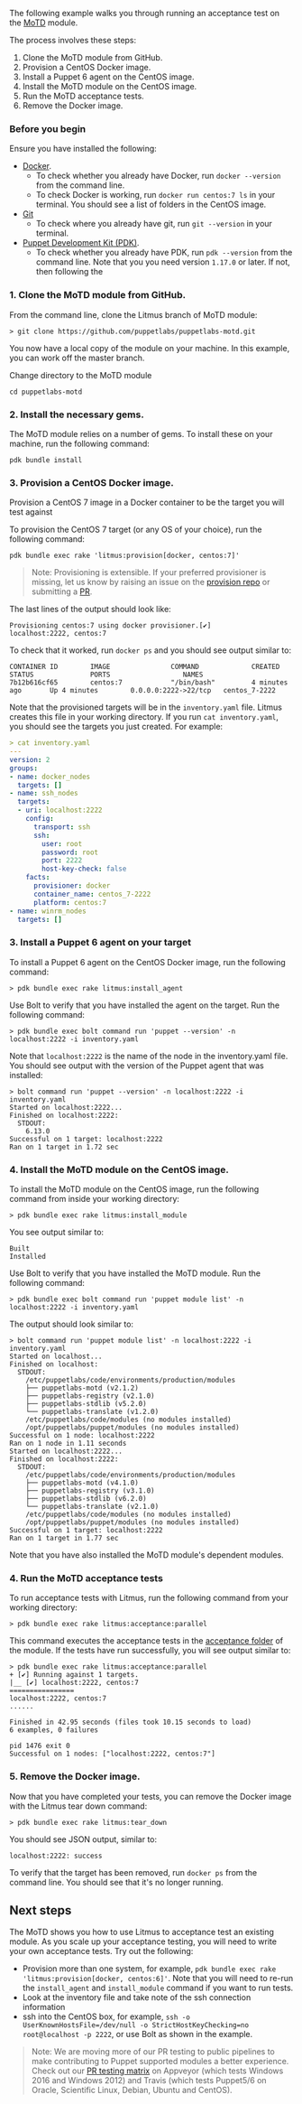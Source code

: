 The following example walks you through running an acceptance test on the [MoTD](https://github.com/puppetlabs/puppetlabs-motd) module.

The process involves these steps:

1. Clone the MoTD module from GitHub.
1. Provision a CentOS Docker image. 
1. Install a Puppet 6 agent on the CentOS image. 
1. Install the MoTD module on the CentOS image. 
1. Run the MoTD acceptance tests.
1. Remove the Docker image.

### Before you begin

Ensure you have installed the following:

* [Docker](https://runnable.com/docker/getting-started/). 
	* To check whether you already have Docker, run `docker --version` from the command line.
	* To check Docker is working, run `docker run centos:7 ls` in your terminal. You should see a list of folders in the CentOS image.
* [Git]((https://git-scm.com/book/en/v2/Getting-Started-Installing-Git))
	* To check  where you already have git, run `git --version` in your terminal.
* [Puppet Development Kit (PDK)](https://puppet.com/docs/pdk/1.x/pdk_install.html). 
	* To check whether you already have PDK, run `pdk --version` from the command line. Note that you you need version `1.17.0` or later. If not, then following the 

### 1. Clone the MoTD module from GitHub.

From  the command line, clone the Litmus branch of MoTD module:
```
> git clone https://github.com/puppetlabs/puppetlabs-motd.git
```
You now have a local copy of the module on your machine. In this example, you can work  off the master branch.

Change directory to the MoTD module
```
cd puppetlabs-motd
```

### 2. Install the necessary gems.

The MoTD module relies on a number of gems. To install these on your machine, run the following command:

```
pdk bundle install
```

### 3. Provision a CentOS Docker image. 


Provision a CentOS 7 image in a Docker container to be the target you will test against

To provision the CentOS 7 target (or any OS of your choice), run the following command: 

```
pdk bundle exec rake 'litmus:provision[docker, centos:7]'
```

> Note: Provisioning is extensible. If your preferred provisioner is missing, let us know by raising an issue on the [provision repo](https://github.com/puppetlabs/provision/issues) or submitting a [PR](https://github.com/puppetlabs/provision/pulls).

The last lines of the output should look like:

```
Provisioning centos:7 using docker provisioner.[✔]
localhost:2222, centos:7
```

To check that it worked, run `docker ps` and you should see output similar to:

```
CONTAINER ID        IMAGE               COMMAND             CREATED             STATUS              PORTS                  NAMES
7b12b616cf65        centos:7            "/bin/bash"         4 minutes ago       Up 4 minutes        0.0.0.0:2222->22/tcp   centos_7-2222
```

Note that the provisioned targets will be in the `inventory.yaml` file. Litmus creates this file in your working directory. If you run `cat inventory.yaml`, you should see the targets you just created. For example:

```yaml
> cat inventory.yaml
---
version: 2
groups:
- name: docker_nodes
  targets: []
- name: ssh_nodes
  targets:
  - uri: localhost:2222
    config:
      transport: ssh
      ssh:
        user: root
        password: root
        port: 2222
        host-key-check: false
    facts:
      provisioner: docker
      container_name: centos_7-2222
      platform: centos:7
- name: winrm_nodes
  targets: []
```

### 3. Install a Puppet 6 agent on your target

To install a Puppet 6 agent on the CentOS Docker image, run the following command:

```
> pdk bundle exec rake litmus:install_agent
```

Use Bolt to verify that you have installed the agent on the target. Run the following command:

```
> pdk bundle exec bolt command run 'puppet --version' -n localhost:2222 -i inventory.yaml
```

Note that `localhost:2222` is the name of the node in the inventory.yaml file. You should  see output with the version of the Puppet agent that was installed:

```
> bolt command run 'puppet --version' -n localhost:2222 -i inventory.yaml
Started on localhost:2222...
Finished on localhost:2222:
  STDOUT:
    6.13.0
Successful on 1 target: localhost:2222
Ran on 1 target in 1.72 sec
```

### 4. Install the MoTD module on the CentOS image. 

To install the MoTD module on the CentOS image, run the following command from inside your working directory:

```
> pdk bundle exec rake litmus:install_module
```

You see output similar to:

```
Built
Installed
```

Use Bolt to verify that you have installed the MoTD module. Run the following command:

```
> pdk bundle exec bolt command run 'puppet module list' -n localhost:2222 -i inventory.yaml
```

The output should look similar to:

```
> bolt command run 'puppet module list' -n localhost:2222 -i inventory.yaml
Started on localhost...
Finished on localhost:
  STDOUT:
    /etc/puppetlabs/code/environments/production/modules
    ├── puppetlabs-motd (v2.1.2)
    ├── puppetlabs-registry (v2.1.0)
    ├── puppetlabs-stdlib (v5.2.0)
    └── puppetlabs-translate (v1.2.0)
    /etc/puppetlabs/code/modules (no modules installed)
    /opt/puppetlabs/puppet/modules (no modules installed)
Successful on 1 node: localhost:2222
Ran on 1 node in 1.11 seconds
Started on localhost:2222...
Finished on localhost:2222:
  STDOUT:
    /etc/puppetlabs/code/environments/production/modules
    ├── puppetlabs-motd (v4.1.0)
    ├── puppetlabs-registry (v3.1.0)
    ├── puppetlabs-stdlib (v6.2.0)
    └── puppetlabs-translate (v2.1.0)
    /etc/puppetlabs/code/modules (no modules installed)
    /opt/puppetlabs/puppet/modules (no modules installed)
Successful on 1 target: localhost:2222
Ran on 1 target in 1.77 sec
```

Note that you have also installed the MoTD module's dependent modules.

### 4. Run the MoTD acceptance tests

To run acceptance tests with Litmus, run the following command from your working directory:

```
> pdk bundle exec rake litmus:acceptance:parallel
```

This command executes the acceptance tests in the [acceptance folder](https://github.com/puppetlabs/puppetlabs-motd/tree/master/spec/acceptance) of the module. If the tests have run successfully, you will see output similar to:

```
> pdk bundle exec rake litmus:acceptance:parallel
+ [✔] Running against 1 targets.
|__ [✔] localhost:2222, centos:7
================
localhost:2222, centos:7
......

Finished in 42.95 seconds (files took 10.15 seconds to load)
6 examples, 0 failures

pid 1476 exit 0
Successful on 1 nodes: ["localhost:2222, centos:7"]
```

### 5. Remove the Docker image.

Now that you have completed your tests, you can remove the Docker image with the Litmus tear down command:

```
> pdk bundle exec rake litmus:tear_down
```

You should see JSON output, similar to:

```
localhost:2222: success
```

To verify that the target has been removed, run `docker ps` from the command line. You should see that it's no longer running.

## Next steps

The MoTD shows you how to use Litmus to acceptance test an existing module. As you scale up your acceptance testing, you will need to write your own acceptance tests. Try out the following:

* Provision more than one system, for example, `pdk bundle exec rake 'litmus:provision[docker, centos:6]'`. Note that you will need to re-run the `install_agent` and `install_module` command if you want to run tests.
* Look at the inventory file and take note of the ssh connection information
* ssh into the CentOS box, for example, `ssh -o UserKnownHostsFile=/dev/null -o StrictHostKeyChecking=no root@localhost -p 2222`, or use Bolt as shown in the example.

> Note: We are moving more of our PR testing to public pipelines to make contributing to Puppet supported modules a better experience. Check out our [PR testing matrix](https://github.com/puppetlabs/puppetlabs-motd/pull/180) on Appveyor (which tests Windows 2016 and Windows 2012) and Travis (which tests Puppet5/6 on Oracle, Scientific Linux, Debian, Ubuntu and CentOS).